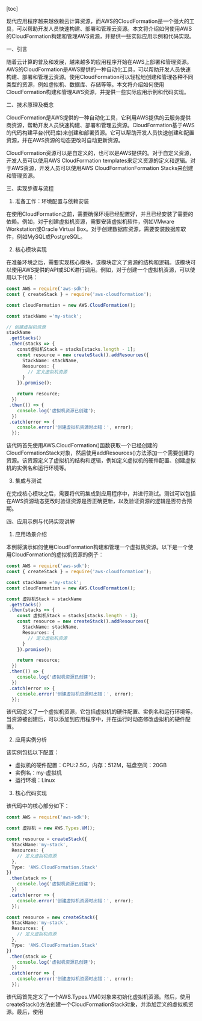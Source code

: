 
[toc]                    
                
                
现代应用程序越来越依赖云计算资源，而AWS的CloudFormation是一个强大的工具，可以帮助开发人员快速构建、部署和管理云资源。本文将介绍如何使用AWS的CloudFormation构建和管理AWS资源，并提供一些实际应用示例和代码实现。

一、引言

随着云计算的普及和发展，越来越多的应用程序开始在AWS上部署和管理资源。AWS的CloudFormation是AWS提供的一种自动化工具，可以帮助开发人员快速构建、部署和管理云资源。使用CloudFormation可以轻松地创建和管理各种不同类型的资源，例如虚拟机、数据库、存储等等。本文将介绍如何使用CloudFormation构建和管理AWS资源，并提供一些实际应用示例和代码实现。

二、技术原理及概念

CloudFormation是AWS提供的一种自动化工具，它利用AWS提供的云服务提供商资源，帮助开发人员快速构建、部署和管理云资源。CloudFormation基于AWS的代码构建平台(代码库)来创建和部署资源。它可以帮助开发人员快速创建和配置资源，并在AWS资源的动态更改时自动更新资源。

CloudFormation资源可以是自定义的，也可以是AWS提供的。对于自定义资源，开发人员可以使用AWS CloudFormation templates来定义资源的定义和逻辑。对于AWS资源，开发人员可以使用AWS CloudFormationFormation Stacks来创建和管理资源。

三、实现步骤与流程

1. 准备工作：环境配置与依赖安装

在使用CloudFormation之前，需要确保环境已经配置好，并且已经安装了需要的依赖。例如，对于创建虚拟机资源，需要安装虚拟机软件，例如VMware Workstation或Oracle Virtual Box。对于创建数据库资源，需要安装数据库软件，例如MySQL或PostgreSQL。

2. 核心模块实现

在准备环境之后，需要实现核心模块，该模块定义了资源的结构和逻辑。该模块可以使用AWS提供的API或SDK进行调用。例如，对于创建一个虚拟机资源，可以使用以下代码：
```typescript
const AWS = require('aws-sdk');
const { createStack } = require('aws-cloudformation');

const cloudFormation = new AWS.CloudFormation();

const stackName ='my-stack';

// 创建虚拟机资源
stackName
 .getStacks()
 .then(stacks => {
    const虚拟机Stack = stacks[stacks.length - 1];
    const resource = new createStack().addResources({
      StackName: stackName,
      Resources: {
        // 定义虚拟机资源
      }
    }).promise();

    return resource;
  })
 .then(() => {
    console.log('虚拟机资源已创建');
  })
 .catch(error => {
    console.error('创建虚拟机资源时出错：', error);
  });
```
该代码首先使用AWS.CloudFormation()函数获取一个已经创建的CloudFormationStack对象，然后使用addResources()方法添加一个需要创建的资源。该资源定义了虚拟机的结构和逻辑，例如定义虚拟机的硬件配置、创建虚拟机的实例名和运行环境等。

3. 集成与测试

在完成核心模块之后，需要将代码集成到应用程序中，并进行测试。测试可以包括在AWS资源动态更改时验证资源是否正确更新，以及验证资源的逻辑是否符合预期。

四、应用示例与代码实现讲解

1. 应用场景介绍

本例将演示如何使用CloudFormation构建和管理一个虚拟机资源。以下是一个使用CloudFormation的虚拟机资源的例子：
```typescript
const AWS = require('aws-sdk');
const { createStack } = require('aws-cloudformation');

const stackName ='my-stack';
const cloudFormation = new AWS.CloudFormation();

const 虚拟机Stack = stackName
 .getStacks()
 .then(stacks => {
    const 虚拟机Stack = stacks[stacks.length - 1];
    const resource = new createStack().addResources({
      StackName: stackName,
      Resources: {
        // 定义虚拟机资源
      }
    }).promise();

    return resource;
  })
 .then(() => {
    console.log('虚拟机资源已创建');
  })
 .catch(error => {
    console.error('创建虚拟机资源时出错：', error);
  });
```
该代码定义了一个虚拟机资源，它包括虚拟机的硬件配置、实例名和运行环境等。当资源被创建后，可以添加到应用程序中，并在运行时动态修改虚拟机的硬件配置。

2. 应用实例分析

该实例包括以下配置：

- 虚拟机的硬件配置：CPU:2.5G，内存：512M，磁盘空间：20GB
- 实例名：my-虚拟机
- 运行环境：Linux

3. 核心代码实现

该代码中的核心部分如下：
```typescript
const AWS = require('aws-sdk');

const 虚拟机 = new AWS.Types.VM();

const resource = createStack({
  StackName:'my-stack',
  Resources: {
    // 定义虚拟机资源
  },
  Type: 'AWS.CloudFormation.Stack'
})
 .then(stack => {
    console.log('虚拟机资源已创建');
  })
 .catch(error => {
    console.error('创建虚拟机资源时出错：', error);
  });

const resource = new createStack({
  StackName:'my-stack',
  Resources: {
    // 定义虚拟机资源
  },
  Type: 'AWS.CloudFormation.Stack'
})
 .then(stack => {
    console.log('虚拟机资源已创建');
  })
 .catch(error => {
    console.error('创建虚拟机资源时出错：', error);
  });
```
该代码首先定义了一个AWS.Types.VM()对象来初始化虚拟机资源。然后，使用createStack()方法创建一个CloudFormationStack对象，并添加定义的虚拟机资源。最后，使用

